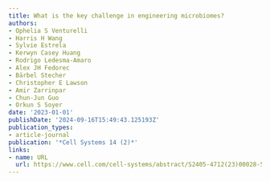 ```yaml
---
title: What is the key challenge in engineering microbiomes?
authors:
- Ophelia S Venturelli
- Harris H Wang
- Sylvie Estrela
- Kerwyn Casey Huang
- Rodrigo Ledesma-Amaro
- Alex JH Fedorec
- Bärbel Stecher
- Christopher E Lawson
- Amir Zarrinpar
- Chun-Jun Guo
- Orkun S Soyer
date: '2023-01-01'
publishDate: '2024-09-16T15:49:43.125193Z'
publication_types:
- article-journal
publication: '*Cell Systems 14 (2)*'
links:
- name: URL
  url: https://www.cell.com/cell-systems/abstract/S2405-4712(23)00028-5
---
```

